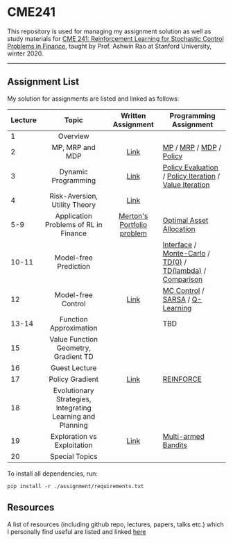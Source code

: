 # CME241

This repository is used for managing my assignment solution as well as study materials for [CME 241: Reinforcement Learning for Stochastic Control Problems in Finance](http://web.stanford.edu/class/cme241/), taught by Prof. Ashwin Rao at Stanford University, winter 2020.

---

## Assignment List

My solution for assignments are listed and linked as follows:

| Lecture |                           Topic                            |                      Written Assignment                       | Programming Assignment                                                                                                                                                                                                                                            |
| ------- | :--------------------------------------------------------: | :-----------------------------------------------------------: | ----------------------------------------------------------------------------------------------------------------------------------------------------------------------------------------------------------------------------------------------------------------- |
| 1       |                          Overview                          |                                                               |
| 2       |                      MP, MRP and MDP                       |          [Link](./assignment/writeup/lecture_2.pdf)           | [MP](./assignment/src/process/mp.py) / [MRP](./assignment/src/process/mrp.py) / [MDP](./assignment/src/process/mdp.py) / [Policy](./assignment/src/process/policy.py)                                                                                             |
| 3       |                    Dynamic Programming                     |          [Link](./assignment/writeup/lecture_12.pdf)          | [Policy Evaluation](./assignment/src/algorithm/policy_eval.py) / [Policy Iteration](./assignment/src/algorithm/pi.py) / [Value Iteration](./assignment/src/algorithm/vi.py)                                                                                       |
| 4       |               Risk-Aversion, Utility Theory                |          [Link](./assignment/writeup/lecture_4.pdf)           |                                                                                                                                                                                                                                                                   |
| 5-9     |           Application Problems of RL in Finance            | [Merton's Portfolio problem](./assignment/writeup/merton.pdf) | [Optimal Asset Allocation](./assignment/src/example/merton.py)                                                                                                                                                                                                    |
| 10-11   |                   Model-free Prediction                    |                                                               | [Interface](./assignment/src/tabular_rl_interface.py) / [Monte-Carlo](./assignment/src/algorithm/mc.py) / [TD(0)](./assignment/src/algorithm/td0.py) / [TD(lambda)](./assignment/src/algorithm/td_lambda.py) / [Comparison](./assignment/src/example/mc_vs_td.py) |
| 12      |                     Model-free Control                     |          [Link](./assignment/writeup/lecture_12.pdf)          | [MC Control](./assignment/src/algorithm/mc.py) / [SARSA](./assignment/src/algorithm/sarsa.py) / [Q-Learning](./assignment/src/algorithm/q_learning.py)                                                                                                            |
| 13-14   |                   Function Approximation                   |                                                               | TBD                                                                                                                                                                                                                                                               |
| 15      |            Value Function Geometry, Gradient TD            |                                                               |
| 16      |                       Guest Lecture                        |                                                               |
| 17      |                      Policy Gradient                       |          [Link](./assignment/writeup/lecture_17.pdf)          | [REINFORCE](./assignment/src/algorithm/reinforce.py)                                                                                                                                                                                                              |
| 18      | Evolutionary Strategies, Integrating Learning and Planning |                                                               |
| 19      |                Exploration vs Exploitation                 |               [Link](./assignment/src/img/mab)                | [Multi-armed Bandits](./assignment/src/example/mab.py)                                                                                                                                                                                                            |
| 20      |                       Special Topics                       |                                                               |

To install all dependencies, run:

`pip install -r ./assignment/requirements.txt`

## Resources

A list of resources (including github repo, lectures, papers, talks etc.) which I personally find useful are listed and linked [here](./resources/README.md)
